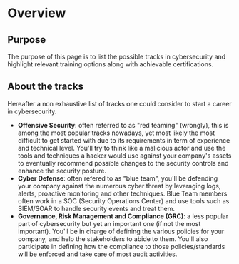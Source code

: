 # Overview
## Purpose
The purpose of this page is to list the possible tracks in cybersecurity and highlight relevant training options along with achievable certifications.
## About the tracks
Hereafter a non exhaustive list of tracks one could consider to start a career in cybersecurity.
- __Offensive Security__: often referred to as "red teaming" (wrongly), this is among the most popular tracks nowadays, yet most likely the most difficult to get started with due to its requirements in term of experience and technical level.
You'll try to think like a malicious actor and use the tools and techniques a hacker would use against your company's assets to eventually recommend possible changes to the security controls and enhance the security posture.
- __Cyber Defense__: often refered to as "blue team", you'll be defending your company against the numerous cyber threat by leveraging logs, alerts, proactive monitoring and other techniques.
Blue Team members often work in a SOC (Security Operations Center) and use tools such as SIEM/SOAR to handle security events and treat them.
- __Governance, Risk Management and Compliance (GRC)__: a less popular part of cybersecurity but yet an important one (if not the most important). You'll be in charge of defining the various policies for your company, and help the stakeholders to abide to them. You'll also participate in defining how the compliance to those policies/standards will be enforced and take care of most audit activities.
## 
